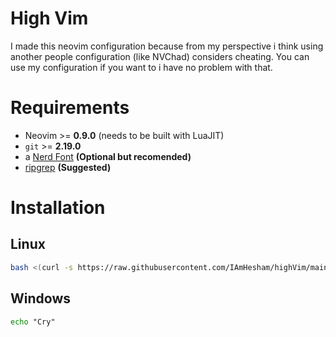 # High Vim

I made this neovim configuration because from my perspective i think using another people configuration (like NVChad) considers cheating.
You can use my configuration if you want to i have no problem with that.

# Requirements

-   Neovim >= **0.9.0** (needs to be built with LuaJIT)
-   `git` >= **2.19.0**
-   a [Nerd Font](https://www.nerdfonts.com/) **(Optional but recomended)**
-   [ripgrep](https://github.com/BurntSushi/ripgrep) **(Suggested)**

# Installation

## Linux

```bash
bash <(curl -s https://raw.githubusercontent.com/IAmHesham/highVim/main/linux-install.sh)
```

## Windows
```bat 
echo "Cry"
```

